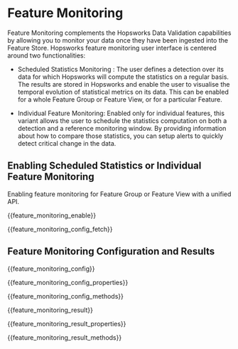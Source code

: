 # Feature Monitoring

Feature Monitoring complements the Hopsworks Data Validation capabilities by allowing
you to monitor your data once they have been ingested into the Feature Store. Hopsworks
feature monitoring user interface is centered around two functionalities:

- Scheduled Statistics Monitoring : The user defines a detection over its data for
which Hopsworks will compute the statistics on a regular basis. The results are stored
in Hopsworks and enable the user to visualise the temporal evolution of statistical
metrics on its data. This can be enabled for a whole Feature Group or Feature View,
or for a particular Feature.

- Individual Feature Monitoring: Enabled only for individual features, this variant allows
the user to schedule the statistics computation on both a detection and a reference
monitoring window. By providing information about how to compare those statistics,
you can setup alerts to quickly detect critical change in the data.

## Enabling Scheduled Statistics or Individual Feature Monitoring

Enabling feature monitoring for Feature Group or Feature View with a unified API.

{{feature_monitoring_enable}}

{{feature_monitoring_config_fetch}}

## Feature Monitoring Configuration and Results

{{feature_monitoring_config}}

{{feature_monitoring_config_properties}}

{{feature_monitoring_config_methods}}

{{feature_monitoring_result}}

{{feature_monitoring_result_properties}}

{{feature_monitoring_result_methods}}
